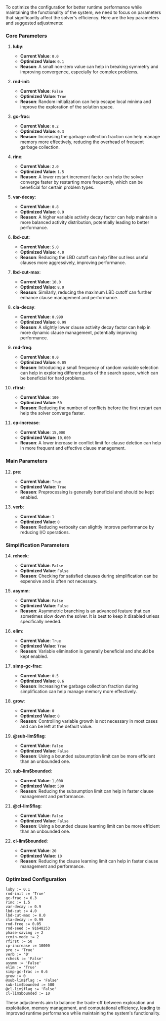 To optimize the configuration for better runtime performance while maintaining the functionality of the system, we need to focus on parameters that significantly affect the solver's efficiency. Here are the key parameters and suggested adjustments:

### Core Parameters

1. **luby**:
   - **Current Value**: `0.0`
   - **Optimized Value**: `0.1`
   - **Reason**: A small non-zero value can help in breaking symmetry and improving convergence, especially for complex problems.

2. **rnd-init**:
   - **Current Value**: `False`
   - **Optimized Value**: `True`
   - **Reason**: Random initialization can help escape local minima and improve the exploration of the solution space.

3. **gc-frac**:
   - **Current Value**: `0.2`
   - **Optimized Value**: `0.3`
   - **Reason**: Increasing the garbage collection fraction can help manage memory more effectively, reducing the overhead of frequent garbage collection.

4. **rinc**:
   - **Current Value**: `2.0`
   - **Optimized Value**: `1.5`
   - **Reason**: A lower restart increment factor can help the solver converge faster by restarting more frequently, which can be beneficial for certain problem types.

5. **var-decay**:
   - **Current Value**: `0.8`
   - **Optimized Value**: `0.9`
   - **Reason**: A higher variable activity decay factor can help maintain a more balanced activity distribution, potentially leading to better performance.

6. **lbd-cut**:
   - **Current Value**: `5.0`
   - **Optimized Value**: `4.0`
   - **Reason**: Reducing the LBD cutoff can help filter out less useful clauses more aggressively, improving performance.

7. **lbd-cut-max**:
   - **Current Value**: `10.0`
   - **Optimized Value**: `8.0`
   - **Reason**: Similarly, reducing the maximum LBD cutoff can further enhance clause management and performance.

8. **cla-decay**:
   - **Current Value**: `0.999`
   - **Optimized Value**: `0.99`
   - **Reason**: A slightly lower clause activity decay factor can help in more dynamic clause management, potentially improving performance.

9. **rnd-freq**:
   - **Current Value**: `0.0`
   - **Optimized Value**: `0.05`
   - **Reason**: Introducing a small frequency of random variable selection can help in exploring different parts of the search space, which can be beneficial for hard problems.

10. **rfirst**:
    - **Current Value**: `100`
    - **Optimized Value**: `50`
    - **Reason**: Reducing the number of conflicts before the first restart can help the solver converge faster.

11. **cp-increase**:
    - **Current Value**: `15,000`
    - **Optimized Value**: `10,000`
    - **Reason**: A lower increase in conflict limit for clause deletion can help in more frequent and effective clause management.

### Main Parameters

12. **pre**:
    - **Current Value**: `True`
    - **Optimized Value**: `True`
    - **Reason**: Preprocessing is generally beneficial and should be kept enabled.

13. **verb**:
    - **Current Value**: `1`
    - **Optimized Value**: `0`
    - **Reason**: Reducing verbosity can slightly improve performance by reducing I/O operations.

### Simplification Parameters

14. **rcheck**:
    - **Current Value**: `False`
    - **Optimized Value**: `False`
    - **Reason**: Checking for satisfied clauses during simplification can be expensive and is often not necessary.

15. **asymm**:
    - **Current Value**: `False`
    - **Optimized Value**: `False`
    - **Reason**: Asymmetric branching is an advanced feature that can sometimes slow down the solver. It is best to keep it disabled unless specifically needed.

16. **elim**:
    - **Current Value**: `True`
    - **Optimized Value**: `True`
    - **Reason**: Variable elimination is generally beneficial and should be kept enabled.

17. **simp-gc-frac**:
    - **Current Value**: `0.5`
    - **Optimized Value**: `0.6`
    - **Reason**: Increasing the garbage collection fraction during simplification can help manage memory more effectively.

18. **grow**:
    - **Current Value**: `0`
    - **Optimized Value**: `0`
    - **Reason**: Controlling variable growth is not necessary in most cases and can be left at the default value.

19. **@sub-lim$flag**:
    - **Current Value**: `False`
    - **Optimized Value**: `False`
    - **Reason**: Using a bounded subsumption limit can be more efficient than an unbounded one.

20. **sub-lim$bounded**:
    - **Current Value**: `1,000`
    - **Optimized Value**: `500`
    - **Reason**: Reducing the subsumption limit can help in faster clause management and performance.

21. **@cl-lim$flag**:
    - **Current Value**: `False`
    - **Optimized Value**: `False`
    - **Reason**: Using a bounded clause learning limit can be more efficient than an unbounded one.

22. **cl-lim$bounded**:
    - **Current Value**: `20`
    - **Optimized Value**: `10`
    - **Reason**: Reducing the clause learning limit can help in faster clause management and performance.

### Optimized Configuration

```plaintext
luby := 0.1
rnd-init := 'True'
gc-frac := 0.3
rinc := 1.5
var-decay := 0.9
lbd-cut := 4.0
lbd-cut-max := 8.0
cla-decay := 0.99
rnd-freq := 0.05
rnd-seed := 91648253
phase-saving := 2
ccmin-mode := 2
rfirst := 50
cp-increase := 10000
pre := 'True'
verb := '0'
rcheck := 'False'
asymm := 'False'
elim := 'True'
simp-gc-frac := 0.6
grow := 0
@sub-lim$flag := 'False'
sub-lim$bounded := 500
@cl-lim$flag := 'False'
cl-lim$bounded := 10
```

These adjustments aim to balance the trade-off between exploration and exploitation, memory management, and computational efficiency, leading to improved runtime performance while maintaining the system's functionality.